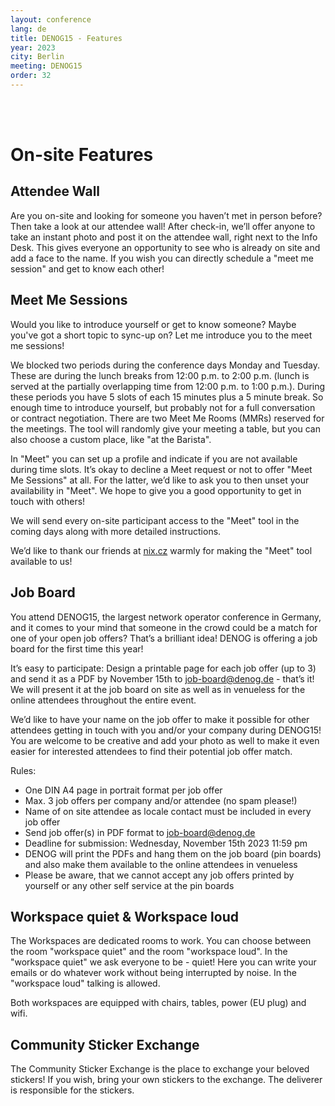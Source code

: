 ```yaml
---
layout: conference
lang: de
title: DENOG15 - Features
year: 2023
city: Berlin
meeting: DENOG15
order: 32
---
```


<br>
<br>

# On-site Features


## Attendee Wall
Are you on-site and looking for someone you haven’t met in person before? Then take a look at our attendee wall! After check-in, we’ll offer anyone to take an instant photo and post it on the attendee wall, right next to the Info Desk. This gives everyone an opportunity to see  who is already on site and add a face to the name. If you wish you can directly schedule a "meet me session" and get to know each other!


## Meet Me Sessions
Would you like to introduce yourself or get to know someone? Maybe you've got a short topic to sync-up on? Let me introduce you to the meet me sessions!

We blocked two periods during the conference days Monday and Tuesday. These are during the lunch breaks from 12:00 p.m. to 2:00 p.m. (lunch is served at the partially overlapping time from 12:00 p.m. to 1:00 p.m.). During these periods you have 5 slots of each 15 minutes plus a 5 minute break. So enough time to introduce yourself, but probably not for a full conversation or contract negotiation. There are two Meet Me Rooms (MMRs) reserved for the meetings. The tool will randomly give your meeting a table, but you can also choose a custom place, like "at the Barista". 

In "Meet" you can set up a profile and indicate if you are not available during time slots. It’s okay to decline a Meet request or not to offer "Meet Me Sessions" at all. For the latter, we’d like to ask you to then unset your availability in "Meet". We hope to give you a good opportunity to get in touch with others!

We will send every on-site participant access to the "Meet" tool in the coming days along with more detailed instructions. 

We’d like to thank our friends at <a href="https://nix.cz">nix.cz</a> warmly for making the "Meet" tool available to us!


## Job Board
You attend DENOG15, the largest network operator conference in Germany, and it comes to your mind that someone in the crowd could be a match for one of your open job offers? That’s a brilliant idea! DENOG is offering a job board for the first time this year! 

It’s easy to participate: Design a printable page for each job offer (up to 3) and send it as a PDF by November 15th to job-board@denog.de - that’s it! We will present it at the job board on site as well as in venueless for the online attendees throughout the entire event. 

We’d like to have your name on the job offer to make it possible for other attendees getting in touch with you and/or your company during DENOG15! You are welcome to be creative and add your photo as well to make it even easier for interested attendees to find their potential job offer match.

Rules: 
- One DIN A4 page in portrait format per job offer
- Max. 3 job offers per company and/or attendee (no spam please!)
- Name of on site attendee as locale contact must be included in every job offer
- Send job offer(s) in PDF format to <a href="mailto:job-board@denog.de">job-board@denog.de</a>
- Deadline for submission: Wednesday, November 15th 2023 11:59 pm 
- DENOG will print the PDFs and hang them on the job board (pin boards) and also make them available to the online attendees in venueless
- Please be aware, that we cannot accept any job offers printed by yourself or any other self service at the pin boards


## Workspace quiet & Workspace loud
The Workspaces are dedicated rooms to work. You can choose between the room "workspace quiet" and the room "workspace loud". In the "workspace quiet" we ask everyone to be - quiet! Here you can write your emails or do whatever work without being interrupted by noise. In the "workspace loud" talking is allowed.

Both workspaces are equipped with chairs, tables, power (EU plug) and wifi.


## Community Sticker Exchange
The Community Sticker Exchange is the place to exchange your beloved stickers! If you wish, bring your own stickers to the exchange. The deliverer is responsible for the stickers.

